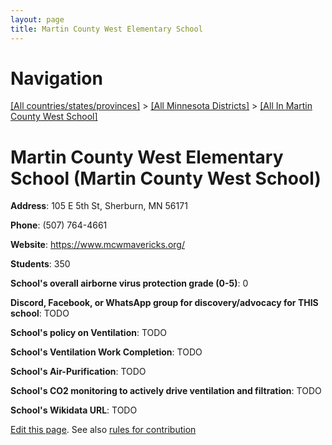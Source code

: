 ```yaml
---
layout: page
title: Martin County West Elementary School
---
```

# Navigation

[[All countries/states/provinces]](../../..) > [[All Minnesota Districts]](../..) > [[All In Martin County West School]](..)

# Martin County West Elementary School (Martin County West School)

**Address**: 105 E 5th St, Sherburn, MN 56171

**Phone**: (507) 764-4661

**Website**: <https://www.mcwmavericks.org/>

**Students**: 350

**School's overall airborne virus protection grade (0-5)**: 0

**Discord, Facebook, or WhatsApp group for discovery/advocacy for THIS school**: TODO

**School's policy on Ventilation**: TODO

**School's Ventilation Work Completion**: TODO

**School's Air-Purification**: TODO

**School's CO2 monitoring to actively drive ventilation and filtration**: TODO

**School's Wikidata URL**: TODO


[Edit this page](https://github.com/ventilate-schools/MN/edit/main/./Martin_County_West_School/Martin_County_West_Elementary_School.md). See also [rules for contribution](../../../contribution-rules/)